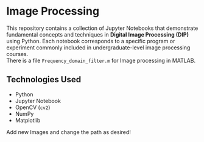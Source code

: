 # Image Processing 

This repository contains a collection of Jupyter Notebooks that demonstrate fundamental concepts and techniques in **Digital Image Processing (DIP)** using Python. Each notebook corresponds to a specific program or experiment commonly included in undergraduate-level image processing courses.<br>
There is a file `Frequency_domain_filter.m` for Image processing in MATLAB.
## Technologies Used

- Python 
- Jupyter Notebook  
- OpenCV (`cv2`)  
- NumPy  
- Matplotlib  

Add new Images and change the path as desired!
